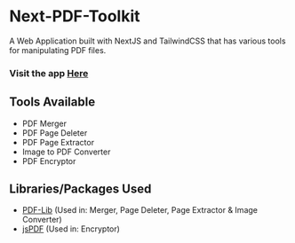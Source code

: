# Next-PDF-Toolkit

A Web Application built with NextJS and TailwindCSS that has various tools for manipulating PDF files.

### Visit the app [Here](https://next-pdftoolkit.subhamk.com)

## Tools Available

- PDF Merger
- PDF Page Deleter
- PDF Page Extractor
- Image to PDF Converter
- PDF Encryptor

## Libraries/Packages Used

- [PDF-Lib](https://www.npmjs.com/package/pdf-lib?activeTab=readme) (Used in: Merger, Page Deleter, Page Extractor & Image Converter)
- [jsPDF](https://www.npmjs.com/package/jspdf?activeTab=readme) (Used in: Encryptor)
